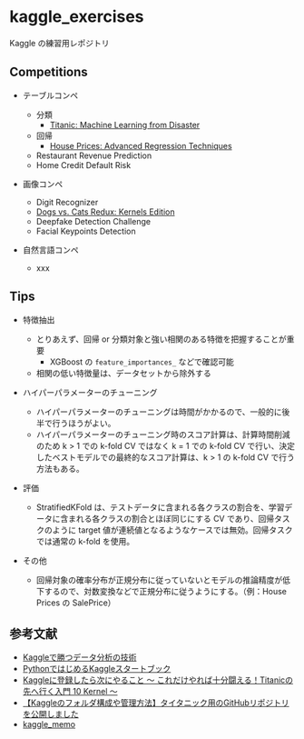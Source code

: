 # kaggle_exercises
Kaggle の練習用レポジトリ

## Competitions

- テーブルコンペ
    - 分類
        - [Titanic: Machine Learning from Disaster](https://github.com/Yagami360/kaggle_exercises/tree/master/titanic)
    - 回帰
        - [House Prices: Advanced Regression Techniques](https://github.com/Yagami360/kaggle_exercises/tree/master/house-prices-advanced-regression-techniques)
    - Restaurant Revenue Prediction
    - Home Credit Default Risk

- 画像コンペ
    - Digit Recognizer
    - [Dogs vs. Cats Redux: Kernels Edition](https://github.com/Yagami360/kaggle_exercises/tree/master/dogs-vs-cats-redux-kernels-edition)
    - Deepfake Detection Challenge
    - Facial Keypoints Detection
    
- 自然言語コンペ
    - xxx

## Tips

- 特徴抽出
    - とりあえず、回帰 or 分類対象と強い相関のある特徴を把握することが重要
        - XGBoost の `feature_importances_` などで確認可能
    - 相関の低い特徴量は、データセットから除外する

- ハイパーパラメーターのチューニング
    - ハイパーパラメーターのチューニングは時間がかかるので、一般的に後半で行うほうがよい。
    - ハイパーパラメーターのチューニング時のスコア計算は、計算時間削減のため k > 1 での k-fold CV ではなく k = 1 での k-fold CV で行い、決定したベストモデルでの最終的なスコア計算は、k > 1 の k-fold CV で行う方法もある。

- 評価
    - StratifiedKFold は、テストデータに含まれる各クラスの割合を、学習データに含まれる各クラスの割合とほぼ同じにする CV であり、回帰タスクのように target 値が連続値となるようなケースでは無効。回帰タスクでは通常の k-fold を使用。

- その他
    - 回帰対象の確率分布が正規分布に従っていないとモデルの推論精度が低下するので、対数変換などで正規分布に従うようにする。（例：House Prices の SalePrice）


## 参考文献
- [Kaggleで勝つデータ分析の技術](https://github.com/ghmagazine/kagglebook)
- [PythonではじめるKaggleスタートブック](https://github.com/upura/python-kaggle-start-book)
- [Kaggleに登録したら次にやること ～ これだけやれば十分闘える！Titanicの先へ行く入門 10 Kernel ～](https://qiita.com/upura/items/3c10ff6fed4e7c3d70f0)
- [【Kaggleのフォルダ構成や管理方法】タイタニック用のGitHubリポジトリを公開しました](https://upura.hatenablog.com/entry/2018/12/28/225234)
- [kaggle_memo](https://github.com/nejumi/kaggle_memo)
